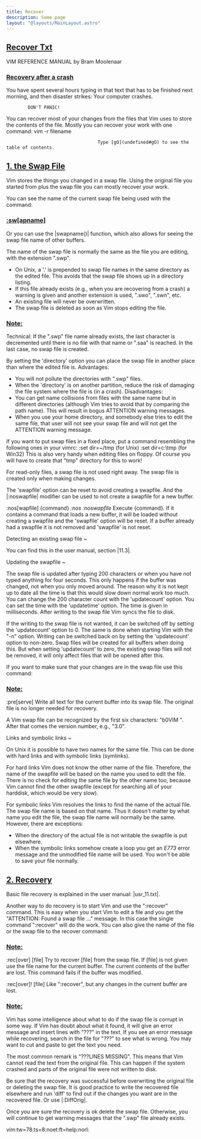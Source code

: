 ```yaml
---
title: Recover
description: Some page
layout: "@layouts/MainLayout.astro"
---
```



## <a id="Nvim" class="section-title" href="#Nvim"> Recover Txt</a> 

VIM REFERENCE MANUAL    by Bram Moolenaar


### <a id="crash-recovery" class="section-title" href="#crash-recovery">Recovery after a crash</a>

You have spent several hours typing in that text that has to be finished
next morning, and then disaster strikes: Your computer crashes.

			DON'T PANIC!

You can recover most of your changes from the files that Vim uses to store
the contents of the file.  Mostly you can recover your work with one command:
	vim -r filename

                                      Type [gO](undefined#gO) to see the table of contents.


## <a id="swap-file" class="section-title" href="#swap-file">1. the Swap File</a> 

Vim stores the things you changed in a swap file.  Using the original file
you started from plus the swap file you can mostly recover your work.

You can see the name of the current swap file being used with the command:

### <a id=":sw :swapname" class="section-title" href="#:sw :swapname">	:sw[apname]</a>

Or you can use the |swapname()| function, which also allows for seeing the
swap file name of other buffers.

The name of the swap file is normally the same as the file you are editing,
with the extension ".swp".
- On Unix, a '.' is prepended to swap file names in the same directory as the
  edited file.  This avoids that the swap file shows up in a directory
  listing.
- If this file already exists (e.g., when you are recovering from a crash) a
  warning is given and another extension is used, ".swo", ".swn", etc.
- An existing file will never be overwritten.
- The swap file is deleted as soon as Vim stops editing the file.

### <a id="E326" class="section-title" href="#E326">Note:</a>
Technical: If the ".swp" file name already exists, the last character is
	   decremented until there is no file with that name or ".saa" is
	   reached.  In the last case, no swap file is created.

By setting the 'directory' option you can place the swap file in another place
than where the edited file is.
Advantages:
- You will not pollute the directories with ".swp" files.
- When the 'directory' is on another partition, reduce the risk of damaging
  the file system where the file is (in a crash).
Disadvantages:
- You can get name collisions from files with the same name but in different
  directories (although Vim tries to avoid that by comparing the path name).
  This will result in bogus ATTENTION warning messages.
- When you use your home directory, and somebody else tries to edit the same
  file, that user will not see your swap file and will not get the ATTENTION
  warning message.

If you want to put swap files in a fixed place, put a command resembling the
following ones in your vimrc:
	:set dir=~/tmp		(for Unix)
	:set dir=c:\\tmp	(for Win32)
This is also very handy when editing files on floppy.  Of course you will have
to create that "tmp" directory for this to work!

For read-only files, a swap file is not used right away. The swap file is
created only when making changes.

The 'swapfile' option can be reset to avoid creating a swapfile.  And the
|:noswapfile| modifier can be used to not create a swapfile for a new buffer.

:nos[wapfile]   {command}			*:nos* *:noswapfile*
		Execute {command}. If it contains a command that loads a new
		buffer, it will be loaded without creating a swapfile and the
		'swapfile' option will be reset.  If a buffer already had a
		swapfile it is not removed and 'swapfile' is not reset.


Detecting an existing swap file ~

You can find this in the user manual, section |11.3|.


Updating the swapfile ~

The swap file is updated after typing 200 characters or when you have not
typed anything for four seconds.  This only happens if the buffer was
changed, not when you only moved around.  The reason why it is not kept up to
date all the time is that this would slow down normal work too much.  You can
change the 200 character count with the 'updatecount' option.  You can set
the time with the 'updatetime' option.  The time is given in milliseconds.
After writing to the swap file Vim syncs the file to disk.

If the writing to the swap file is not wanted, it can be switched off by
setting the 'updatecount' option to 0.  The same is done when starting Vim
with the "-n" option.  Writing can be switched back on by setting the
'updatecount' option to non-zero.  Swap files will be created for all buffers
when doing this.  But when setting 'updatecount' to zero, the existing swap
files will not be removed, it will only affect files that will be opened
after this.

If you want to make sure that your changes are in the swap file use this
command:

### <a id=":pre :preserve E313 E314" class="section-title" href="#:pre :preserve E313 E314">Note:</a>
:pre[serve]		Write all text for the current buffer into its swap
			file.  The original file is no longer needed for
			recovery.

A Vim swap file can be recognized by the first six characters: "b0VIM ".
After that comes the version number, e.g., "3.0".


Links and symbolic links ~

On Unix it is possible to have two names for the same file.  This can be done
with hard links and with symbolic links (symlinks).

For hard links Vim does not know the other name of the file.  Therefore, the
name of the swapfile will be based on the name you used to edit the file.
There is no check for editing the same file by the other name too, because Vim
cannot find the other swapfile (except for searching all of your harddisk,
which would be very slow).

For symbolic links Vim resolves the links to find the name of the actual file.
The swap file name is based on that name.  Thus it doesn't matter by what name
you edit the file, the swap file name will normally be the same.  However,
there are exceptions:
- When the directory of the actual file is not writable the swapfile is put
  elsewhere.
- When the symbolic links somehow create a loop you get an *E773* error
  message and the unmodified file name will be used.  You won't be able to
  save your file normally.


## <a id="recovery E308 E311" class="section-title" href="#recovery E308 E311">2. Recovery</a> 

Basic file recovery is explained in the user manual: |usr_11.txt|.

Another way to do recovery is to start Vim and use the ":recover" command.
This is easy when you start Vim to edit a file and you get the "ATTENTION:
Found a swap file ..." message.  In this case the single command ":recover"
will do the work.  You can also give the name of the file or the swap file to
the recover command:
### <a id=":rec :recover E305 E306 E307" class="section-title" href="#:rec :recover E305 E306 E307">Note:</a>
:rec[over] [file]	Try to recover [file] from the swap file.  If [file]
			is not given use the file name for the current
			buffer.  The current contents of the buffer are lost.
			This command fails if the buffer was modified.

:rec[over]! [file]	Like ":recover", but any changes in the current
			buffer are lost.

### <a id="E312 E309 E310" class="section-title" href="#E312 E309 E310">Note:</a>
Vim has some intelligence about what to do if the swap file is corrupt in
some way.  If Vim has doubt about what it found, it will give an error
message and insert lines with "???" in the text.  If you see an error message
while recovering, search in the file for "???" to see what is wrong.  You may
want to cut and paste to get the text you need.

The most common remark is "???LINES MISSING".  This means that Vim cannot read
the text from the original file.  This can happen if the system crashed and
parts of the original file were not written to disk.

Be sure that the recovery was successful before overwriting the original
file or deleting the swap file.  It is good practice to write the recovered
file elsewhere and run 'diff' to find out if the changes you want are in the
recovered file.  Or use |:DiffOrig|.

Once you are sure the recovery is ok delete the swap file.  Otherwise, you
will continue to get warning messages that the ".swp" file already exists.


 vim:tw=78:ts=8:noet:ft=help:norl:

